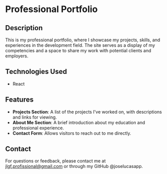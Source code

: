 # Professional Portfolio

## Description

This is my professional portfolio, where I showcase my projects, skills, and experiences in the development field. The site serves as a display of my competencies and a space to share my work with potential clients and employers.

## Technologies Used

- React

## Features

- **Projects Section**: A list of the projects I've worked on, with descriptions and links for viewing.
- **About Me Section**: A brief introduction about my education and professional experience.
- **Contact Form**: Allows visitors to reach out to me directly.

## Contact

For questions or feedback, please contact me at jlgf.profissional@gmail.com or through my GitHub @joselucasapp.
